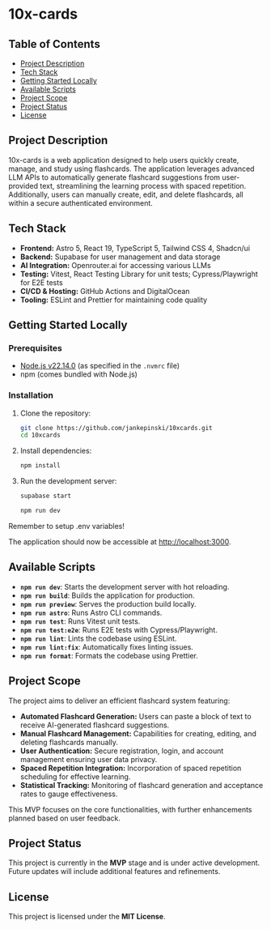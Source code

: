 # 10x-cards

## Table of Contents

- [Project Description](#project-description)
- [Tech Stack](#tech-stack)
- [Getting Started Locally](#getting-started-locally)
- [Available Scripts](#available-scripts)
- [Project Scope](#project-scope)
- [Project Status](#project-status)
- [License](#license)

## Project Description

10x-cards is a web application designed to help users quickly create, manage, and study using flashcards. The application leverages advanced LLM APIs to automatically generate flashcard suggestions from user-provided text, streamlining the learning process with spaced repetition. Additionally, users can manually create, edit, and delete flashcards, all within a secure authenticated environment.

## Tech Stack

- **Frontend:** Astro 5, React 19, TypeScript 5, Tailwind CSS 4, Shadcn/ui
- **Backend:** Supabase for user management and data storage
- **AI Integration:** Openrouter.ai for accessing various LLMs
- **Testing:** Vitest, React Testing Library for unit tests; Cypress/Playwright for E2E tests
- **CI/CD & Hosting:** GitHub Actions and DigitalOcean
- **Tooling:** ESLint and Prettier for maintaining code quality

## Getting Started Locally

### Prerequisites

- [Node.js v22.14.0](https://nodejs.org/) (as specified in the `.nvmrc` file)
- npm (comes bundled with Node.js)

### Installation

1. Clone the repository:
   ```sh
   git clone https://github.com/jankepinski/10xcards.git
   cd 10xcards
   ```
2. Install dependencies:
   ```sh
   npm install
   ```
3. Run the development server:
   ```sh
   supabase start
   
   npm run dev
   ```

Remember to setup .env variables!

The application should now be accessible at [http://localhost:3000](http://localhost:3000).

## Available Scripts

- **`npm run dev`**: Starts the development server with hot reloading.
- **`npm run build`**: Builds the application for production.
- **`npm run preview`**: Serves the production build locally.
- **`npm run astro`**: Runs Astro CLI commands.
- **`npm run test`**: Runs Vitest unit tests.
- **`npm run test:e2e`**: Runs E2E tests with Cypress/Playwright.
- **`npm run lint`**: Lints the codebase using ESLint.
- **`npm run lint:fix`**: Automatically fixes linting issues.
- **`npm run format`**: Formats the codebase using Prettier.

## Project Scope

The project aims to deliver an efficient flashcard system featuring:

- **Automated Flashcard Generation:** Users can paste a block of text to receive AI-generated flashcard suggestions.
- **Manual Flashcard Management:** Capabilities for creating, editing, and deleting flashcards manually.
- **User Authentication:** Secure registration, login, and account management ensuring user data privacy.
- **Spaced Repetition Integration:** Incorporation of spaced repetition scheduling for effective learning.
- **Statistical Tracking:** Monitoring of flashcard generation and acceptance rates to gauge effectiveness.

This MVP focuses on the core functionalities, with further enhancements planned based on user feedback.

## Project Status

This project is currently in the **MVP** stage and is under active development. Future updates will include additional features and refinements.

## License

This project is licensed under the **MIT License**.
